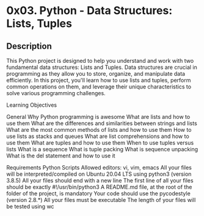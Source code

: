 # 0x03. Python - Data Structures: Lists, Tuples


## Description

This Python project is designed to help you understand and work with two 
fundamental data structures: Lists and Tuples. Data structures are crucial 
in programming as they allow you to store, organize, and manipulate 
data efficiently. In this project, you'll learn how to use lists and 
tuples, perform common operations on them, and leverage their unique 
characteristics to solve various programming challenges.

Learning Objectives

General
Why Python programming is awesome
What are lists and how to use them
What are the differences and similarities between strings and lists
What are the most common methods of lists and how to use them
How to use lists as stacks and queues
What are list comprehensions and how to use them
What are tuples and how to use them
When to use tuples versus lists
What is a sequence
What is tuple packing
What is sequence unpacking
What is the del statement and how to use it

Requirements
Python Scripts
Allowed editors: vi, vim, emacs
All your files will be interpreted/compiled on Ubuntu 20.04 LTS using python3 (version 3.8.5)
All your files should end with a new line
The first line of all your files should be exactly #!/usr/bin/python3
A README.md file, at the root of the folder of the project, is mandatory
Your code should use the pycodestyle (version 2.8.*)
All your files must be executable
The length of your files will be tested using wc

